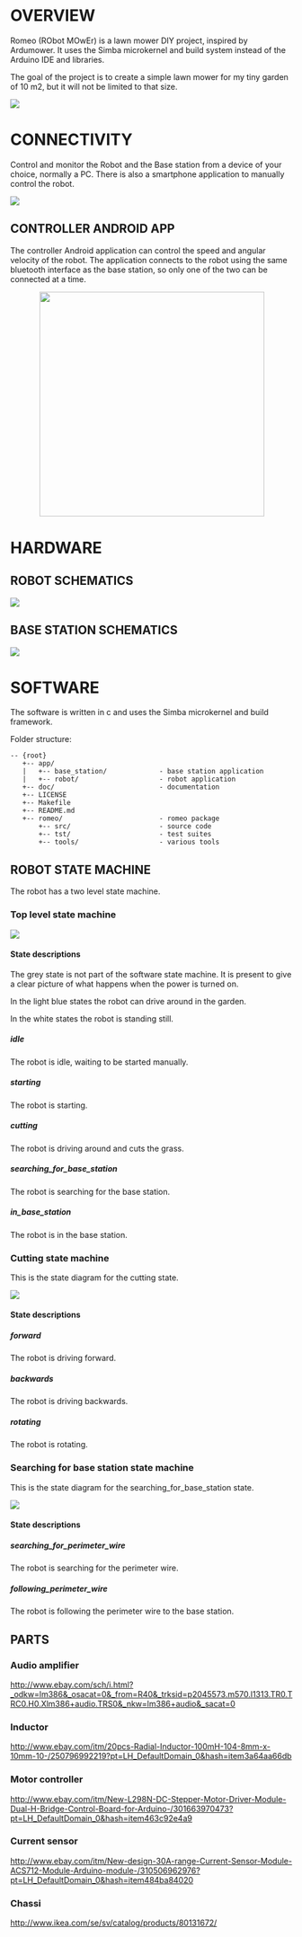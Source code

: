 OVERVIEW
========

Romeo (RObot MOwEr) is a lawn mower DIY project, inspired by
Ardumower. It uses the Simba microkernel and build system instead of
the Arduino IDE and libraries.

The goal of the project is to create a simple lawn mower for my tiny
garden of 10 m2, but it will not be limited to that size.

![](doc/robot.jpg)

CONNECTIVITY
============

Control and monitor the Robot and the Base station from a device of
your choice, normally a PC. There is also a smartphone application to
manually control the robot.

![](doc/connectivity.jpg)

CONTROLLER ANDROID APP
-------------------------
The controller Android application can control the speed and
angular velocity of the robot. The application connects to the robot
using the same bluetooth interface as the base station, so only one of
the two can be connected at a time.

<div align="center"><img src="doc/controller_app_android.png" width="400"></div>

HARDWARE
========

ROBOT SCHEMATICS
----------------
![](doc/robot_schematics.jpg)

BASE STATION SCHEMATICS
-----------------------
![](doc/base_station_schematics.jpg)

SOFTWARE
========

The software is written in c and uses the Simba microkernel and build
framework.

Folder structure:

    -- {root}
       +-- app/
       |   +-- base_station/             - base station application
       |   +-- robot/                    - robot application
       +-- doc/                          - documentation
       +-- LICENSE
       +-- Makefile
       +-- README.md
       +-- romeo/                        - romeo package
           +-- src/                      - source code
           +-- tst/                      - test suites
           +-- tools/                    - various tools

ROBOT STATE MACHINE
-------------------
The robot has a two level state machine.

### Top level state machine
![](doc/robot_state_machine.png)

#### State descriptions

The grey state is not part of the software state machine. It is
present to give a clear picture of what happens when the power is
turned on.

In the light blue states the robot can drive around in the garden.

In the white states the robot is standing still.

##### idle
The robot is idle, waiting to be started manually.

##### starting
The robot is starting.

##### cutting
The robot is driving around and cuts the grass.

##### searching_for_base_station
The robot is searching for the base station.

##### in_base_station
The robot is in the base station.

### Cutting state machine
This is the state diagram for the cutting state.

![](doc/robot_state_machine_cutting.png)

#### State descriptions

##### forward
The robot is driving forward.

##### backwards
The robot is driving backwards.

##### rotating
The robot is rotating.

### Searching for base station state machine
This is the state diagram for the searching_for_base_station state.

![](doc/robot_state_machine_searching.png)

#### State descriptions

##### searching_for_perimeter_wire
The robot is searching for the perimeter wire.

##### following_perimeter_wire
The robot is following the perimeter wire to the base station.

PARTS
-----

### Audio amplifier
http://www.ebay.com/sch/i.html?_odkw=lm386&_osacat=0&_from=R40&_trksid=p2045573.m570.l1313.TR0.TRC0.H0.Xlm386+audio.TRS0&_nkw=lm386+audio&_sacat=0

### Inductor
http://www.ebay.com/itm/20pcs-Radial-Inductor-100mH-104-8mm-x-10mm-10-/250796992219?pt=LH_DefaultDomain_0&hash=item3a64aa66db

### Motor controller
http://www.ebay.com/itm/New-L298N-DC-Stepper-Motor-Driver-Module-Dual-H-Bridge-Control-Board-for-Arduino-/301663970473?pt=LH_DefaultDomain_0&hash=item463c92e4a9

### Current sensor
http://www.ebay.com/itm/New-design-30A-range-Current-Sensor-Module-ACS712-Module-Arduino-module-/310506962976?pt=LH_DefaultDomain_0&hash=item484ba84020

### Chassi
http://www.ikea.com/se/sv/catalog/products/80131672/
